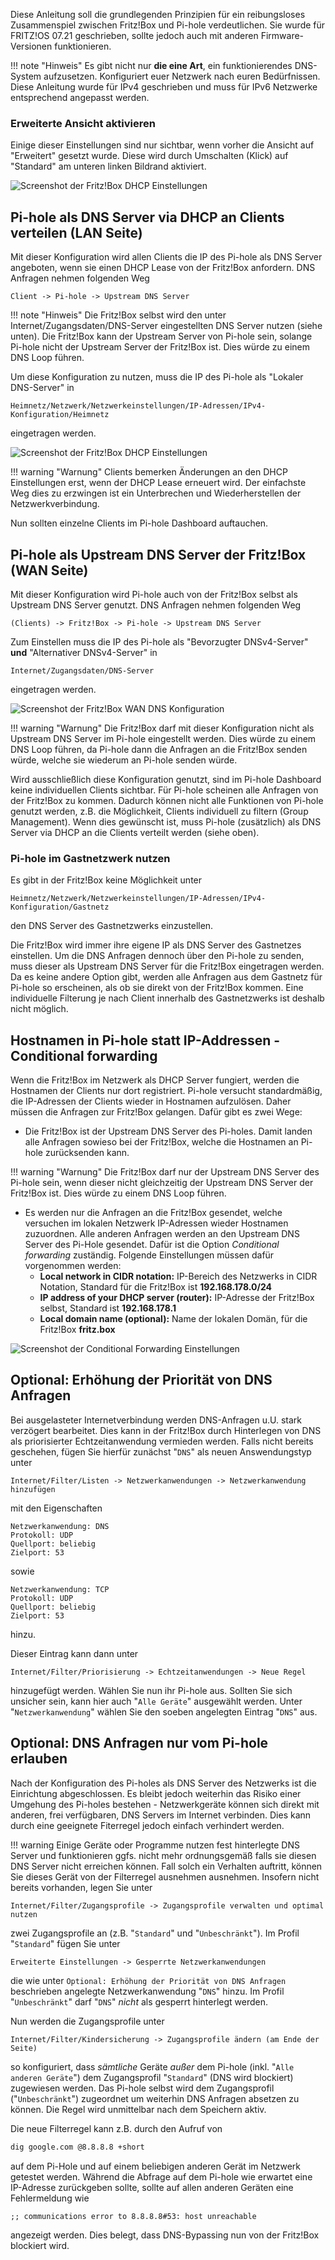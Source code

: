 Diese Anleitung soll die grundlegenden Prinzipien für ein reibungsloses Zusammenspiel zwischen Fritz!Box und Pi-hole verdeutlichen. Sie wurde für FRITZ!OS 07.21 geschrieben, sollte jedoch auch mit anderen Firmware-Versionen funktionieren.

!!! note "Hinweis"
    Es gibt nicht nur **die eine Art**, ein funktionierendes DNS-System aufzusetzen.  Konfiguriert euer Netzwerk nach euren Bedürfnissen.
    Diese Anleitung wurde für IPv4 geschrieben und muss für IPv6 Netzwerke entsprechend angepasst werden.

### Erweiterte Ansicht aktivieren

Einige dieser Einstellungen sind nur sichtbar, wenn vorher die Ansicht auf "Erweitert" gesetzt wurde. Diese wird durch Umschalten (Klick) auf "Standard" am unteren linken Bildrand aktiviert.

![Screenshot der Fritz!Box DHCP Einstellungen](../images/routers/fritzbox-advanced-de.png)

## Pi-hole als DNS Server via DHCP an Clients verteilen (LAN Seite)

Mit dieser Konfiguration wird allen Clients die IP des Pi-hole als DNS Server angeboten, wenn sie einen DHCP Lease von der Fritz!Box anfordern.
DNS Anfragen nehmen folgenden Weg

``` plain
Client -> Pi-hole -> Upstream DNS Server
```

!!! note "Hinweis"
    Die Fritz!Box selbst wird den unter Internet/Zugangsdaten/DNS-Server eingestellten DNS Server nutzen (siehe unten).
    Die Fritz!Box kann der Upstream Server von Pi-hole sein, solange Pi-hole nicht der Upstream Server der Fritz!Box ist. Dies würde zu einem DNS Loop führen.

Um diese Konfiguration zu nutzen, muss die IP des Pi-hole als "Lokaler DNS-Server" in

``` plain
Heimnetz/Netzwerk/Netzwerkeinstellungen/IP-Adressen/IPv4-Konfiguration/Heimnetz
```

eingetragen werden.

![Screenshot der Fritz!Box DHCP Einstellungen](../images/routers/fritzbox-dhcp-de.png)

!!! warning "Warnung"
    Clients bemerken Änderungen an den DHCP Einstellungen erst, wenn der DHCP Lease erneuert wird. Der einfachste Weg dies zu erzwingen ist ein Unterbrechen und Wiederherstellen der Netzwerkverbindung.

Nun sollten einzelne Clients im Pi-hole Dashboard auftauchen.

## Pi-hole als Upstream DNS Server der Fritz!Box (WAN  Seite)

Mit dieser Konfiguration wird Pi-hole  auch von der Fritz!Box selbst als Upstream DNS Server genutzt. DNS Anfragen nehmen folgenden Weg

``` plain
(Clients) -> Fritz!Box -> Pi-hole -> Upstream DNS Server
```

Zum Einstellen muss die IP des Pi-hole als "Bevorzugter DNSv4-Server" **und** "Alternativer DNSv4-Server" in

``` plain
Internet/Zugangsdaten/DNS-Server
```

eingetragen werden.

![Screenshot der Fritz!Box WAN DNS Konfiguration](../images/routers/fritzbox-wan-dns-de.png)

!!! warning "Warnung"
    Die Fritz!Box darf mit dieser Konfiguration nicht als Upstream DNS Server im Pi-hole eingestellt werden. Dies würde zu einem DNS Loop führen, da Pi-hole dann die Anfragen an die Fritz!Box senden würde, welche sie wiederum an Pi-hole senden würde.

Wird ausschließlich diese Konfiguration genutzt, sind im Pi-hole Dashboard keine individuellen Clients sichtbar. Für Pi-hole scheinen alle Anfragen von der Fritz!Box zu kommen. Dadurch können nicht alle Funktionen von Pi-hole genutzt werden, z.B. die Möglichkeit, Clients individuell zu filtern (Group Management). Wenn dies gewünscht ist, muss Pi-hole (zusätzlich) als DNS Server via DHCP an die Clients verteilt werden (siehe oben).

### Pi-hole im Gastnetzwerk nutzen

Es gibt in der Fritz!Box keine Möglichkeit unter

``` plain
Heimnetz/Netzwerk/Netzwerkeinstellungen/IP-Adressen/IPv4-Konfiguration/Gastnetz
```

den DNS Server des Gastnetzwerks einzustellen.

Die Fritz!Box wird immer ihre eigene IP als DNS Server des Gastnetzes einstellen. Um die DNS Anfragen dennoch über den Pi-hole zu senden, muss dieser als Upstream DNS Server für die Fritz!Box eingetragen werden. Da es keine andere Option gibt, werden alle Anfragen aus dem Gastnetz für Pi-hole so erscheinen, als ob sie direkt von der Fritz!Box kommen. Eine individuelle Filterung je nach Client innerhalb des Gastnetzwerks ist deshalb nicht möglich.

## Hostnamen in Pi-hole statt IP-Addressen - Conditional forwarding

Wenn die Fritz!Box im Netzwerk als DHCP Server fungiert, werden die Hostnamen der Clients nur dort registriert. Pi-hole versucht standardmäßig, die IP-Adressen der Clients wieder in Hostnamen aufzulösen. Daher müssen die Anfragen zur Fritz!Box gelangen.
Dafür gibt es zwei Wege:

* Die Fritz!Box ist der Upstream DNS Server des Pi-holes. Damit landen alle Anfragen sowieso bei der Fritz!Box, welche die Hostnamen an Pi-hole zurücksenden kann.

!!! warning "Warnung"
    Die Fritz!Box darf nur der Upstream DNS Server des Pi-hole sein, wenn dieser nicht gleichzeitig der Upstream DNS Server der Fritz!Box ist. Dies würde zu einem DNS Loop führen.

* Es werden nur die Anfragen an die Fritz!Box gesendet, welche versuchen im lokalen Netzwerk IP-Adressen wieder Hostnamen zuzuordnen. Alle anderen Anfragen werden an den Upstream DNS Server des Pi-Hole gesendet. Dafür ist die Option *Conditional forwarding* zuständig.
Folgende Einstellungen müssen dafür vorgenommen werden:
    * **Local network in CIDR notation:** IP-Bereich des Netzwerks in CIDR Notation, Standard für die Fritz!Box ist **192.168.178.0/24**
    * **IP address of your DHCP server (router):** IP-Adresse der Fritz!Box selbst, Standard ist **192.168.178.1**
    * **Local domain name (optional):** Name der lokalen Domän, für die Fritz!Box **fritz.box**

![Screenshot der Conditional Forwarding Einstellungen](../images/routers/conditional-forwarding.png)

## Optional: Erhöhung der Priorität von DNS Anfragen

Bei ausgelasteter Internetverbindung werden DNS-Anfragen u.U. stark verzögert bearbeitet. Dies kann in der Fritz!Box durch Hinterlegen von DNS als priorisierter Echtzeitanwendung vermieden werden. Falls nicht bereits geschehen, fügen Sie hierfür zunächst "`DNS`" als neuen Answendungstyp unter

``` plain
Internet/Filter/Listen -> Netzwerkanwendungen -> Netzwerkanwendung hinzufügen
```

mit den Eigenschaften

``` plain
Netzwerkanwendung: DNS
Protokoll: UDP
Quellport: beliebig
Zielport: 53
```

sowie

``` plain
Netzwerkanwendung: TCP
Protokoll: UDP
Quellport: beliebig
Zielport: 53
```

hinzu.

Dieser Eintrag kann dann unter

``` plain
Internet/Filter/Priorisierung -> Echtzeitanwendungen -> Neue Regel
```

hinzugefügt werden. Wählen Sie nun ihr Pi-hole aus. Sollten Sie sich unsicher sein, kann hier auch "`Alle Geräte`" ausgewählt werden. Unter "`Netzwerkanwendung`" wählen Sie den soeben angelegten Eintrag "`DNS`" aus.

## Optional: DNS Anfragen nur vom Pi-hole erlauben

Nach der Konfiguration des Pi-holes als DNS Server des Netzwerks ist die Einrichtung abgeschlossen. Es bleibt jedoch weiterhin das Risiko einer Umgehung des Pi-holes bestehen - Netzwerkgeräte können sich direkt mit anderen, frei verfügbaren, DNS Servers im Internet verbinden. Dies kann durch eine geeignete Fiterregel jedoch einfach verhindert werden.

!!! warning
    Einige Geräte oder Programme nutzen fest hinterlegte DNS Server und funktionieren ggfs. nicht mehr ordnungsgemäß falls sie diesen DNS Server nicht erreichen können. Fall solch ein Verhalten auftritt, können Sie dieses Gerät von der Filterregel ausnehmen ausnehmen.
Insofern nicht bereits vorhanden, legen Sie unter

``` plain
Internet/Filter/Zugangsprofile -> Zugangsprofile verwalten und optimal nutzen
```

zwei Zugangsprofile an (z.B. "`Standard`" und "`Unbeschränkt`"). Im Profil "`Standard`" fügen Sie unter

``` plain
Erweiterte Einstellungen -> Gesperrte Netzwerkanwendungen
```

die wie unter `Optional: Erhöhung der Priorität von DNS Anfragen` beschrieben angelegte Netzwerkanwendung "`DNS`" hinzu.
Im Profil "`Unbeschränkt`" darf "`DNS`" *nicht* als gesperrt hinterlegt werden.

Nun werden die Zugangsprofile unter

``` plain
Internet/Filter/Kindersicherung -> Zugangsprofile ändern (am Ende der Seite)
```

so konfiguriert, dass *sämtliche* Geräte *außer* dem Pi-hole (inkl. "`Alle anderen Geräte`") dem Zugangsprofil "`Standard`" (DNS wird blockiert) zugewiesen werden. Das Pi-hole selbst wird dem Zugangsprofil ("`Unbeschränkt`") zugeordnet um weiterhin DNS Anfragen absetzen zu können. Die Regel wird unmittelbar nach dem Speichern aktiv.

Die neue Filterregel kann z.B. durch den Aufruf von

``` bash
dig google.com @8.8.8.8 +short
```

auf dem Pi-Hole und auf einem beliebigen anderen Gerät im Netzwerk getestet werden. Während die Abfrage auf dem Pi-hole wie erwartet eine IP-Adresse zurückgeben sollte, sollte auf allen anderen Geräten eine Fehlermeldung wie

``` plain
;; communications error to 8.8.8.8#53: host unreachable
```

angezeigt werden. Dies belegt, dass DNS-Bypassing nun von der Fritz!Box blockiert wird.
